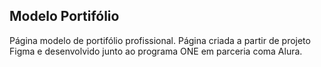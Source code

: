 ## Modelo Portifólio

Página modelo de portifólio profissional.
Página criada a partir de projeto Figma e desenvolvido junto ao programa ONE em parceria coma Alura.

